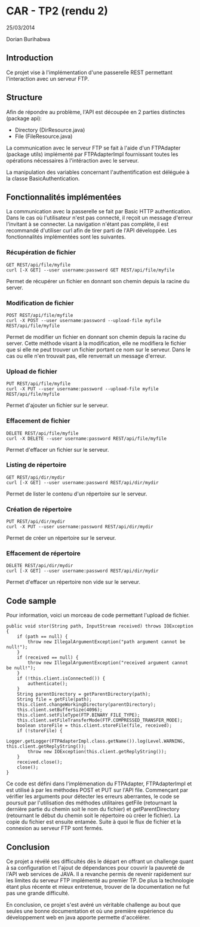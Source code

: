 #   CAR - TP2 (rendu 2)

25/03/2014

Dorian Burihabwa

##  Introduction
Ce projet vise à l'implémentation d'une passerelle REST permettant l'interaction avec un serveur FTP.

##  Structure
Afin de répondre au problème, l'API est découpée en 2 parties distinctes (package api):

* Directory (DirResource.java)
* File (FileResource.java)

La communication avec le serveur FTP se fait à l'aide d'un FTPAdapter (package utils) implémenté par FTPAdapterImpl fournissant toutes les opérations nécessaires à l'intéraction avec le serveur.

La manipulation des variables concernant l'authentification est déléguée à la classe BasicAuthentication.

##  Fonctionnalités implémentées
La communication avec la passerelle se fait par Basic HTTP authentication. Dans le cas où l'utilisateur n'est pas connecté, il reçoit un message d'erreur l'invitant à se connecter.
La navigation n'étant pas complète, il est recommandé d'utiliser curl afin de tirer parti de l'API développée.
Les fonctionnalités implémentées sont les suivantes.

### Récupération de fichier 
    GET REST/api/file/myfile
    curl [-X GET] --user username:password GET REST/api/file/myfile

Permet de récupérer un fichier en donnant son chemin depuis la racine du server.

### Modification de fichier
    POST REST/api/file/myfile
    curl -X POST --user username:password --upload-file myfile REST/api/file/myfile

Permet de modifier un fichier en donnant son chemin depuis la racine du server.
Cette méthode visant à la modification, elle ne modifiera le fichier que si elle ne peut trouver un fichier portant ce nom sur le serveur.
Dans le cas ou elle n'en trouvait pas, elle renverrait un message d'erreur.

### Upload de fichier
    PUT REST/api/file/myfile
    curl -X PUT --user username:password --upload-file myfile REST/api/file/myfile

Permet d'ajouter un fichier sur le serveur.

### Effacement de fichier
    DELETE REST/api/file/myfile
    curl -X DELETE --user username:password REST/api/file/myfile

Permet d'effacer un fichier sur le serveur.

### Listing de répertoire
    GET REST/api/dir/mydir
    curl [-X GET] --user username:password REST/api/dir/mydir

Permet de lister le contenu d'un répertoire sur le serveur.

### Création de répertoire
    PUT REST/api/dir/mydir
    curl -X PUT --user username:password REST/api/dir/mydir

Permet de créer un répertoire sur le serveur.

### Effacement de  répertoire
    DELETE REST/api/dir/mydir
    curl [-X GET] --user username:password REST/api/dir/mydir

Permet d'effacer un répertoire non vide sur le serveur.

## Code sample
Pour information, voici un morceau de code permettant l'upload de fichier.

    public void stor(String path, InputStream received) throws IOException {
        if (path == null) {
            throw new IllegalArgumentException("path argument cannot be null!");
        }
        if (received == null) {
            throw new IllegalArgumentException("received argument cannot be null!");
        }
        if (!this.client.isConnected()) {
            authenticate();
        }
        String parentDirectory = getParentDirectory(path);
        String file = getFile(path);
        this.client.changeWorkingDirectory(parentDirectory);
        this.client.setBufferSize(4096);
        this.client.setFileType(FTP.BINARY_FILE_TYPE);
        this.client.setFileTransferMode(FTP.COMPRESSED_TRANSFER_MODE);
        boolean storeFile = this.client.storeFile(file, received);
        if (!storeFile) {
            Logger.getLogger(FTPAdapterImpl.class.getName()).log(Level.WARNING, this.client.getReplyString());
            throw new IOException(this.client.getReplyString());
        }
        received.close();
        close();
    }

Ce code est défini dans l'implémenation du FTPAdapter, FTPAdapterImpl et est utilisé à par les méthodes POST et PUT sur l'API file.
Commençant par vérifier les arguments pour détecter les erreurs aberrantes, le code se poursuit par l'utilisation des méthodes utilitaires getFile (retournant la dernière partie du chemin soit le nom du fichier) et getParentDirectory (retournant le début du chemin soit le répertoire où créer le fichier).
La copie du fichier est ensuite entamée. Suite à quoi le flux de fichier et la connexion au serveur FTP sont fermés.

##  Conclusion
Ce projet a révélé ses difficultés dès le départ en offrant un challenge quant à sa configuration et l'ajout de dépendances pour couvrir la pauvreté de l'API web services de JAVA.
Il a revanche permis de revenir rapidement sur les limites du serveur FTP implémenté au premier TP.
De plus la technologie étant plus récente et mieux entretenue, trouver de la documentation ne fut pas une grande difficulté.

En conclusion, ce projet s'est avéré un véritable challenge au bout que seules une bonne documentation et où une première expérience du développement web en java apporte permette d'accélérer.
